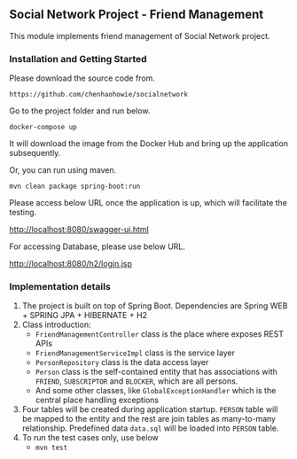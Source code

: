 ## Social Network Project - Friend Management

This module implements friend management of Social Network project.

### Installation and Getting Started

Please download the source code from.

```https://github.com/chenhaohowie/socialnetwork```

Go to the project folder and run below.

```docker-compose up```

It will download the image from the Docker Hub and bring up the application subsequently.

Or, you can run using maven.

```mvn clean package spring-boot:run```

Please access below URL once the application is up, which will facilitate the testing.

<http://localhost:8080/swagger-ui.html>

For accessing Database, please use below URL.

<http://localhost:8080/h2/login.jsp>

### Implementation details

1. The project is built on top of Spring Boot. Dependencies are Spring WEB + SPRING JPA + HIBERNATE + H2
2. Class introduction:
    * `FriendManagementController` class is the place where exposes REST APIs
    * `FriendManagementServiceImpl` class is the service layer
    * `PersonRepository` class is the data access layer
    * `Person` class is the self-contained entity that has associations with `FRIEND`, `SUBSCRIPTOR` and `BLOCKER`, which are all persons. 
    * And some other classes, like `GlobalExceptionHandler` which is the central place handling exceptions
3. Four tables will be created during application startup. `PERSON` table will be mapped to the entity and the rest are join tables as many-to-many relationship. Predefined data `data.sql` will be loaded into `PERSON` table.
4. To run the test cases only, use below
    * `mvn test`